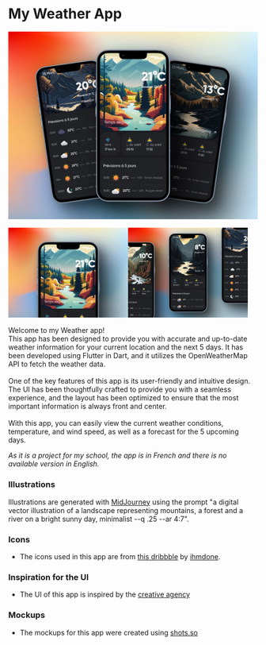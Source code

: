 # My Weather App
![](mockups/3_phones.png)
<div style="display: flex; flex-wrap: wrap;">
  <img src="mockups/1_phone.png" alt="Image 1" width="48%" />
  <img src="mockups/3_phones_2.png" alt="Image 2" width="48%" />
</div>

<br>
Welcome to my Weather app! <br>
This app has been designed to provide you with accurate and up-to-date weather information for your current location and the next 5 days. It has been developed using Flutter in Dart, and it utilizes the OpenWeatherMap API to fetch the weather data.
<br><br>
One of the key features of this app is its user-friendly and intuitive design. The UI has been thoughtfully crafted to provide you with a seamless experience, and the layout has been optimized to ensure that the most important information is always front and center. 
<br><br>
With this app, you can easily view the current weather conditions, temperature, and wind speed, as well as a forecast for the 5 upcoming days.

_As it is a project for my school, the app is in French and there is no available version in English._

### Illustrations
Illustrations are generated with [MidJourney](https://midjourney.app/) using the prompt "a digital vector illustration of a landscape representing mountains, a forest and a river on a bright sunny day, minimalist --q .25 --ar 4:7".

### Icons
- The icons used in this app are from [this dribbble](https://dribbble.com/shots/15349865-Cloudy-Icons-Light) by [ihmdone](https://dribbble.com/ihmdone).

### Inspiration for the UI
- The UI of this app is inspired by the [creative agency](https://dribbble.com/shots/20331883-Concept-Weather)

### Mockups
- The mockups for this app were created using [shots.so](https://shots.so/)
